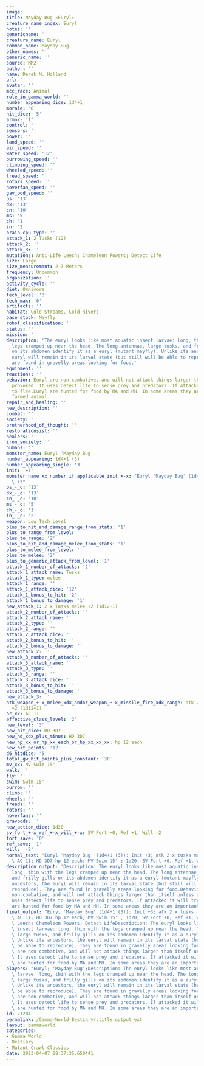 ```yaml
---
image: 
title: Mayday Bug «Euryl»
creature_name_index: Euryl
notes: ''
genericname: ''
creature_name: Euryl
common_name: Mayday Bug
other_names: ''
generic_name: ''
source: MM2
author: ''
name: Derek M. Holland
url: ''
avatar: ''
mcc_race: Animal
role_in_gamma_world: ''
number_appearing_dice: 1d4+1
morale: '8'
hit_dice: '5'
armor: '1'
control: ''
sensors: ''
power: ''
land_speed: ''
air_speed: ''
water_speed: '12'
burrowing_speed: ''
climbing_speed: ''
wheeled_speed: ''
tread_speed: ''
rotors_speed: ''
hoverfan_speed: ''
gav_pod_speed: ''
ps: '13'
dx: '13'
cn: '10'
ms: '5'
ch: '1'
in: '2'
brain-cpu type: ''
attack_1: 2 Tusks (12)
attack_2: ''
attack_3: ''
mutations: Anti-Life Leech; Chameleon Powers; Detect Life
size: Large
size_measurement: 2-3 Meters
frequency: Uncommon
organization: ''
activity_cycle: ''
diet: Omnivore
tech_level: '0'
tech_max: '0'
artifacts: ''
habitat: Cold Streams, Cold Rivers
base_stock: Mayfly
robot_classification: ''
status: ''
mission: ''
description: 'The euryl looks like most aquatic insect larvae: long, thin with the
  legs cramped up near the head. The long antennae, large tusks, and frilly gills
  on its abdomen identify it as a euryl (mutant mayfly). Unlike its ancestors, the
  euryl will remain in its larval state (but still will be able to reproduce). They
  are found in gravelly areas looking for food.'
equipment: ''
reactions: ''
behavior: Euryl are non combative, and will not attack things larger than itself unless
  provoked. It uses detect life to sense prey and predators. If attacked it will try
  to flee.Euryl are hunted for food by MA and MH. In some areas they are an important
  farmed animal.
repair_and_healing: ''
new_description: ''
combat: ''
society: ''
brotherhood_of_thought: ''
restorationsist: ''
healers: ''
iron_society: ''
humans: ''
monster_name: Euryl 'Mayday Bug'
number_appearing: 1d4+1 (3)
number_appearing_single: '3'
init: '+3'
monster_name_xx_number_if_applicable_init_+-x: "Euryl 'Mayday Bug' (1d4+1 (3)): Init\
  \ +3"
ps_-_c: '13'
dx_-_c: '13'
cn_-_c: '10'
ms_-_c: '5'
ch_-_c: '1'
in_-_c: '2'
weapon: Low Tech Level
plus_to_hit_and_damage_range_from_stats: '1'
plus_to_range_from_level: ''
plus_to_range: '2'
plus_to_hit_and_damage_melee_from_stats: '1'
plus_to_melee_from_level: ''
plus_to_melee: '2'
plus_to_generic_attack_from_level: '1'
attack_1_number_of_attacks: '2'
attack_1_attack_name: Tusks
attack_1_type: melee
attack_1_range: ''
attack_1_attack_dice: '12'
attack_1_bonus_to_hit: '2'
attack_1_bonus_to_damage: '1'
new_attack_1: 2 x Tusks melee +2 (1d12+1)
attack_2_number_of_attacks: ''
attack_2_attack_name: ''
attack_2_type: ''
attack_2_range: ''
attack_2_attack_dice: ''
attack_2_bonus_to_hit: ''
attack_2_bonus_to_damage: ''
new_attack_2: ''
attack_3_number_of_attacks: ''
attack_3_attack_name: ''
attack_3_type: ''
attack_3_range: ''
attack_3_attack_dice: ''
attack_3_bonus_to_hit: ''
attack_3_bonus_to_damage: ''
new_attack_3: ''
atk_weapon_+-x_melee_xdx_andor_weapon_+-x_missile_fire_xdx_range: atk 2 x tusks melee
  +2 (1d12+1)
ac_xx: AC 11
effective_class_level: '2'
new_level: '3'
new_hit_dice: HD 3D7
new_hd_xdx_plus_minus: HD 3D7
new_hp_xx_or_hp_xx_each_or_hp_xx_xx_xx: hp 12 each
new_hit_points: '12'
d6_hitdice: '5'
total_gw_hit_points_plus_constant: '30'
mv_xx: MV Swim 15'
walk: ''
fly: ''
swim: Swim 15'
burrow: ''
climb: ''
wheels: ''
treads: ''
rotors: ''
hoverfans: ''
gravpods: ''
new_action_dice: 1d20
sv_fort_+-x_ref_+-x_will_+-x: SV Fort +0, Ref +1, Will -2
fort_save: '0'
ref_save: '1'
will: '-2'
normal_text: "Euryl 'Mayday Bug' (1d4+1 (3)): Init +3; atk 2 x tusks melee +2 (1d12+1);\
  \ AC 11; HD 3D7 hp 12 each; MV Swim 15' ; 1d20; SV Fort +0, Ref +1, Will -2"
description_output: 'Description: The euryl looks like most aquatic insect larvae:
  long, thin with the legs cramped up near the head. The long antennae, large tusks,
  and frilly gills on its abdomen identify it as a euryl (mutant mayfly). Unlike its
  ancestors, the euryl will remain in its larval state (but still will be able to
  reproduce). They are found in gravelly areas looking for food.Behavior:Euryl are
  non combative, and will not attack things larger than itself unless provoked. It
  uses detect life to sense prey and predators. If attacked it will try to flee.Euryl
  are hunted for food by MA and MH. In some areas they are an important farmed animal.'
final_output: "Euryl 'Mayday Bug' (1d4+1 (3)): Init +3; atk 2 x tusks melee +2 (1d12+1);\
  \ AC 11; HD 3D7 hp 12 each; MV Swim 15' ; 1d20; SV Fort +0, Ref +1, Will -2Anti-Life\
  \ Leech; Chameleon Powers; Detect LifeDescription: The euryl looks like most aquatic\
  \ insect larvae: long, thin with the legs cramped up near the head. The long antennae,\
  \ large tusks, and frilly gills on its abdomen identify it as a euryl (mutant mayfly).\
  \ Unlike its ancestors, the euryl will remain in its larval state (but still will\
  \ be able to reproduce). They are found in gravelly areas looking for food.Behavior:Euryl\
  \ are non combative, and will not attack things larger than itself unless provoked.\
  \ It uses detect life to sense prey and predators. If attacked it will try to flee.Euryl\
  \ are hunted for food by MA and MH. In some areas they are an important farmed animal."
players: "Euryl; 'Mayday Bug';Description: The euryl looks like most aquatic insect\
  \ larvae: long, thin with the legs cramped up near the head. The long antennae,\
  \ large tusks, and frilly gills on its abdomen identify it as a euryl (mutant mayfly).\
  \ Unlike its ancestors, the euryl will remain in its larval state (but still will\
  \ be able to reproduce). They are found in gravelly areas looking for food.Behavior:Euryl\
  \ are non combative, and will not attack things larger than itself unless provoked.\
  \ It uses detect life to sense prey and predators. If attacked it will try to flee.Euryl\
  \ are hunted for food by MA and MH. In some areas they are an important farmed animal.|"
id: 71204
permalink: /Gamma-World-Bestiary/:title:output_ext
layout: gammaworld
categories:
- Gamma World
- Bestiary
- Mutant Crawl Classics
date: 2023-04-07 08:37:35.650441
---
```

